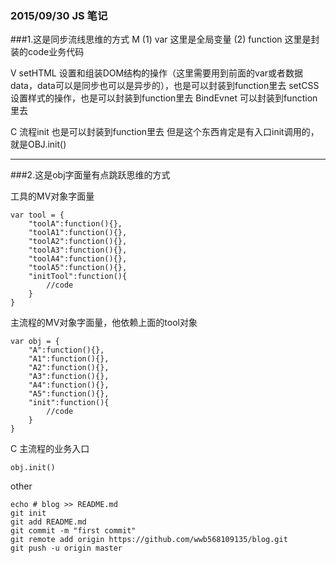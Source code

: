 ### 2015/09/30 JS 笔记
###1.这是同步流线思维的方式
M
(1) var 这里是全局变量
(2) function 这里是封装的code业务代码

V
setHTML 设置和组装DOM结构的操作（这里需要用到前面的var或者数据data，data可以是同步也可以是异步的），也是可以封装到function里去
setCSS 设置样式的操作，也是可以封装到function里去
BindEvnet 可以封装到function里去

C
流程init 也是可以封装到function里去
但是这个东西肯定是有入口init调用的，就是OBJ.init()


-----------------------------------------------

###2.这是obj字面量有点跳跃思维的方式

工具的MV对象字面量
```
var tool = {
	"toolA":function(){},
	"toolA1":function(){},
	"toolA2":function(){},
	"toolA3":function(){},
	"toolA4":function(){},
	"toolA5":function(){},
	"initTool":function(){
		//code 
	}
}
```
主流程的MV对象字面量，他依赖上面的tool对象
```
var obj = {
	"A":function(){},
	"A1":function(){},
	"A2":function(){},
	"A3":function(){},
	"A4":function(){},
	"A5":function(){},
	"init":function(){
		//code 
	}
}
```
C
主流程的业务入口
```
obj.init()
```



other
```
echo # blog >> README.md
git init
git add README.md
git commit -m "first commit"
git remote add origin https://github.com/wwb568109135/blog.git
git push -u origin master
```